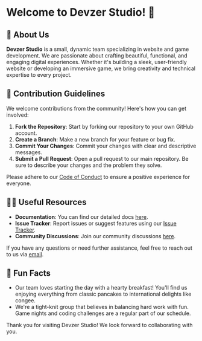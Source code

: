 # Welcome to Devzer Studio! 👋

## 🌟 About Us

**Devzer Studio** is a small, dynamic team specializing in website and game development. We are passionate about crafting beautiful, functional, and engaging digital experiences. Whether it's building a sleek, user-friendly website or developing an immersive game, we bring creativity and technical expertise to every project.

## 🌈 Contribution Guidelines

We welcome contributions from the community! Here's how you can get involved:

1. **Fork the Repository**: Start by forking our repository to your own GitHub account.
2. **Create a Branch**: Make a new branch for your feature or bug fix.
3. **Commit Your Changes**: Commit your changes with clear and descriptive messages.
4. **Submit a Pull Request**: Open a pull request to our main repository. Be sure to describe your changes and the problem they solve.

Please adhere to our [Code of Conduct](CODE_OF_CONDUCT.md) to ensure a positive experience for everyone.

## 👩‍💻 Useful Resources

- **Documentation**: You can find our detailed docs [here](link-to-your-docs).
- **Issue Tracker**: Report issues or suggest features using our [Issue Tracker](link-to-issue-tracker).
- **Community Discussions**: Join our community discussions [here](link-to-discussions).

If you have any questions or need further assistance, feel free to reach out to us via [email](mailto:contact@devzerstudio.com).

## 🍿 Fun Facts

- Our team loves starting the day with a hearty breakfast! You'll find us enjoying everything from classic pancakes to international delights like congee.
- We're a tight-knit group that believes in balancing hard work with fun. Game nights and coding challenges are a regular part of our schedule.

Thank you for visiting Devzer Studio! We look forward to collaborating with you.
